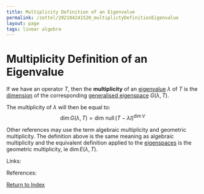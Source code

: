 ```yaml
---
title: Multiplicity Definition of an Eigenvalue
permalink: /zettel/202104241520_multiplictyDefinitionEigenvalue
layout: page
tags: linear algebra
---
```

# Multiplicity Definition of an Eigenvalue

If we have an operator $T$, then the **multiplicity** of an [eigenvalue](202102120912_eigenvalueDefinition) 
$\lambda$ of $T$ is the [dimension](202102062253_dimensionDefinition) of the corresponding
[generalised eigenspace](202102221242_generalizedEigenspaceDefinition) $G(\lambda, T)$.

The multiplicity of $\lambda$ will then be equal to:
$$
\textrm{dim} \, G(\lambda, T) = \textrm{dim null} \, (T - \lambda I )^{\textrm{dim} \, V}
$$

Other references may use the term algebraic multiplicity and geometric multiplicity. The definition above 
is the same meaning as algebraic multiplicity and the equivalent definition applied to the [eigenspaces](202102141026_eigenspaceDefinition) 
is the geometric multiplicity, ie $\textrm{dim} \, E(\lambda, T)$.

Links: 

References: 

[Return to Index](index)